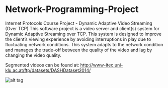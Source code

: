 # Network-Programming-Project
Internet Protocols Course Project - Dynamic Adaptive Video Streaming  (Over TCP)
This software project is a video server and client(s) system for Dynamic Adaptive Streaming over TCP. This system is designed to improve the client’s viewing experience by avoiding interruptions in play due to fluctuating network conditions. This system adapts to the network condition and manages the trade-off between the quality of the video and lag by changing the video quality.

Segmented videos can be found at:
http://www-itec.uni-klu.ac.at/ftp/datasets/DASHDataset2014/

![alt tag](filename)
